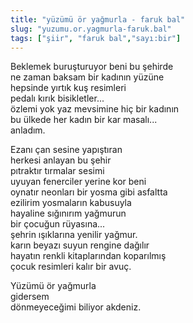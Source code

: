 ```yaml
---
title: "yüzümü ör yağmurla - faruk bal"
slug: "yuzumu.or.yagmurla-faruk.bal"
tags: ["şiir", "faruk bal","sayı:bir"]
---
```


Beklemek buruşturuyor beni bu şehirde  
ne zaman baksam bir kadının yüzüne  
hepsinde yırtık kuş resimleri  
pedalı kırık bisikletler...  
özlemi yok yaz mevsimine hiç bir kadının  
bu ülkede her kadın bir kar masalı...  
anladım.

Ezanı çan sesine yapıştıran  
herkesi anlayan bu şehir  
pıtraktır tırmalar sesimi  
uyuyan fenerciler yerine kor beni  
oynatır neonları bir yosma gibi asfaltta  
ezilirim yosmaların kabusuyla  
hayaline sığınırım yağmurun  
bir çocuğun rüyasına...  
şehrin ışıklarına yenilir yağmur.  
karın beyazı suyun rengine dağılır  
hayatın renkli kitaplarından koparılmış  
çocuk resimleri kalır bir avuç.

Yüzümü ör yağmurla  
gidersem  
dönmeyeceğimi biliyor akdeniz.
